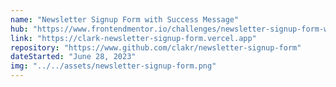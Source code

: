 ```yaml
---
name: "Newsletter Signup Form with Success Message"
hub: "https://www.frontendmentor.io/challenges/newsletter-signup-form-with-success-message-3FC1AZbNrv/hub"
link: "https://clark-newsletter-signup-form.vercel.app"
repository: "https://www.github.com/clakr/newsletter-signup-form"
dateStarted: "June 28, 2023"
img: "../../assets/newsletter-signup-form.png"
---
```

